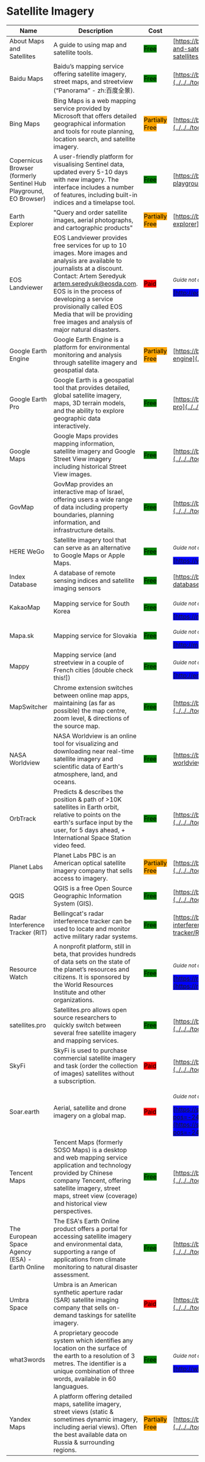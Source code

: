 # Satellite Imagery

| Name | Description | Cost | Tool Review and Guide |
| --- | --- | --- | --- |
| About Maps and Satellites | A guide to using map and satellite tools. | <mark style="background-color:green;">Free</mark> | [https://bellingcat.gitbook.io/toolkit/more/all-tools/about-maps-and-satellites](../../../tools/about-maps-and-satellites/README.md) |
| Baidu Maps | Baidu’s mapping service offering satellite imagery, street maps, and streetview (“Panorama” - zh:百度全景). | <mark style="background-color:green;">Free</mark> | [https://bellingcat.gitbook.io/toolkit/more/all-tools/baidu-maps](../../../tools/baidu-maps/README.md) |
| Bing Maps | Bing Maps is a web mapping service provided by Microsoft that offers detailed geographical information and tools for route planning, location search, and satellite imagery. | <mark style="background-color:orange;">Partially Free</mark> | [https://bellingcat.gitbook.io/toolkit/more/all-tools/bing-maps](../../../tools/bing-maps/README.md) |
| Copernicus Browser (formerly Sentinel Hub Playground, EO Browser) | A user-friendly platform for visualising Sentinel data, updated every 5-10 days with new imagery. The interface includes a number of features, including built-in indices and a timelapse tool. | <mark style="background-color:green;">Free</mark> | [https://bellingcat.gitbook.io/toolkit/more/all-tools/sentinal-hub-playground](../../../tools/sentinal-hub-playground/README.md) |
| Earth Explorer | "Query and order satellite images, aerial photographs, and cartographic products" | <mark style="background-color:orange;">Partially Free</mark> | [https://bellingcat.gitbook.io/toolkit/more/all-tools/earth-explorer](../../../tools/earth-explorer/README.md) |
| EOS Landviewer | EOS Landviewer provides free services for up to 10 images. More images and analysis are available to journalists at a discount. Contact: Artem Seredyuk artem.seredyuk@eosda.com. EOS is in the process of developing a service provisionally called EOS Media that will be providing free images and analysis of major natural disasters. | <mark style="background-color:red;">Paid</mark> | <p><sub><em>Guide not available</em></sub></p><mark style="background-color:blue;"> [http://eos.com/landviewer](http://eos.com/landviewer) </mark> |
| Google Earth Engine | Google Earth Engine is a platform for environmental monitoring and analysis through satellite imagery and geospatial data. | <mark style="background-color:orange;">Partially Free</mark> | [https://bellingcat.gitbook.io/toolkit/more/all-tools/google-earth-engine](../../../tools/google-earth-engine/README.md) |
| Google Earth Pro | Google Earth is a geospatial tool that provides detailed, global satellite imagery, maps, 3D terrain models, and the ability to explore geographic data interactively. | <mark style="background-color:green;">Free</mark> | [https://bellingcat.gitbook.io/toolkit/more/all-tools/google-earth-pro](../../../tools/google-earth-pro/README.md) |
| Google Maps | Google Maps provides mapping information, satellite imagery and Google Street View imagery including historical Street View images. | <mark style="background-color:green;">Free</mark> | [https://bellingcat.gitbook.io/toolkit/more/all-tools/google-maps](../../../tools/google-maps/README.md) |
| GovMap | GovMap provides an interactive map of Israel, offering users a wide range of data including property boundaries, planning information, and infrastructure details. | <mark style="background-color:green;">Free</mark> | [https://bellingcat.gitbook.io/toolkit/more/all-tools/govmap](../../../tools/govmap/README.md) |
| HERE WeGo | Satellite imagery tool that can serve as an alternative to Google Maps or Apple Maps. | <mark style="background-color:green;">Free</mark> | <p><sub><em>Guide not available</em></sub></p><mark style="background-color:blue;"> [https://wego.here.com/](https://wego.here.com/) </mark> |
| Index Database | A database of remote sensing indices and satellite imaging sensors | <mark style="background-color:green;">Free</mark> | [https://bellingcat.gitbook.io/toolkit/more/all-tools/index-database](../../../tools/index-database/README.md) |
| KakaoMap | Mapping service for South Korea | <mark style="background-color:green;">Free</mark> | <p><sub><em>Guide not available</em></sub></p><mark style="background-color:blue;"> [https://map.kakao.com](https://map.kakao.com) </mark> |
| Mapa.sk | Mapping service for Slovakia | <mark style="background-color:green;">Free</mark> | <p><sub><em>Guide not available</em></sub></p><mark style="background-color:blue;"> [http://mapa.sk/](http://mapa.sk/) </mark> |
| Mappy | Mapping service (and streetview in a couple of French cities \[double check this!]) | <mark style="background-color:green;">Free</mark> | <p><sub><em>Guide not available</em></sub></p><mark style="background-color:blue;"> [http://en.mappy.com/](http://en.mappy.com/) </mark> |
| MapSwitcher | Chrome extension switches  between online map apps, maintaining (as far as possible) the map centre, zoom level, & directions of the source map. | <mark style="background-color:green;">Free</mark> | [https://bellingcat.gitbook.io/toolkit/more/all-tools/mapswitcher](../../../tools/mapswitcher/README.md) |
| NASA Worldview | NASA Worldview is an online tool for visualizing and downloading near real-time satellite imagery and scientific data of Earth's atmosphere, land, and oceans. | <mark style="background-color:green;">Free</mark> | [https://bellingcat.gitbook.io/toolkit/more/all-tools/nasa-worldview](../../../tools/nasa-worldview/README.md) |
| OrbTrack | Predicts & describes the position & path of >10K satellites in Earth orbit, relative to points on the earth's surface input by the user, for 5 days ahead, + International Space Station video feed. | <mark style="background-color:green;">Free</mark> | [https://bellingcat.gitbook.io/toolkit/more/all-tools/orbtrack](../../../tools/orbtrack/README.md) |
| Planet Labs | Planet Labs PBC is an American optical satellite imagery company that sells access to imagery. | <mark style="background-color:orange;">Partially Free</mark> | [https://bellingcat.gitbook.io/toolkit/more/all-tools/planet-labs](../../../tools/planet-labs/README.md) |
| QGIS | QGIS is a free Open Source Geographic Information System (GIS). | <mark style="background-color:green;">Free</mark> | [https://bellingcat.gitbook.io/toolkit/more/all-tools/qgis](../../../tools/qgis/README.md) |
| Radar Interference Tracker (RIT) | Bellingcat's radar interference tracker can be used to locate and monitor active military radar systems. | <mark style="background-color:green;">Free</mark> | [https://bellingcat.gitbook.io/toolkit/more/all-tools/radar-interference-tracker](../../../tools/radar-interference-tracker/README.md) |
| Resource Watch | A nonprofit platform, still in beta, that provides hundreds of data sets on the state of the planet’s resources and citizens. It is sponsored by the World Resources Institute and other organizations. | <mark style="background-color:green;">Free</mark> | <p><sub><em>Guide not available</em></sub></p><mark style="background-color:blue;"> [https://resourcewatch.org/data/explore](https://resourcewatch.org/data/explore) </mark> |
| satellites.pro | Satellites.pro allows open source researchers to quickly switch between several free satellite imagery and mapping services. | <mark style="background-color:green;">Free</mark> | [https://bellingcat.gitbook.io/toolkit/more/all-tools/satellites.pro](../../../tools/satellites.pro/README.md) |
| SkyFi | SkyFi is used to purchase commercial satellite imagery and task (order the collection of images) satellites without a subscription. | <mark style="background-color:red;">Paid</mark> | [https://bellingcat.gitbook.io/toolkit/more/all-tools/skyfi](../../../tools/skyfi/README.md) |
| Soar.earth | Aerial, satellite and drone imagery on a global map. | <mark style="background-color:red;">Paid</mark> | <p><sub><em>Guide not available</em></sub></p><mark style="background-color:blue;"> [https://soar.earth/?pos=-24.806025673047216%2C112.37019712776902%2C7](https://soar.earth/?pos=-24.806025673047216%2C112.37019712776902%2C7) </mark> |
| Tencent Maps | Tencent Maps (formerly SOSO Maps) is a desktop and web mapping service application and technology provided by Chinese company Tencent, offering satellite imagery, street maps, street view (coverage) and historical view perspectives. | <mark style="background-color:green;">Free</mark> | [https://bellingcat.gitbook.io/toolkit/more/all-tools/tencent-maps](../../../tools/tencent-maps/README.md) |
| The European Space Agency (ESA) - Earth Online | The ESA's Earth Online product offers a portal for accessing satellite imagery and environmental data, supporting a range of applications from climate monitoring to natural disaster assessment. | <mark style="background-color:green;">Free</mark> | [https://bellingcat.gitbook.io/toolkit/more/all-tools/earth-online](../../../tools/earth-online/README.md) |
| Umbra Space | Umbra is an American synthetic aperture radar (SAR) satellite imaging company that sells on-demand taskings for satellite imagery. | <mark style="background-color:red;">Paid</mark> | [https://bellingcat.gitbook.io/toolkit/more/all-tools/umbra-space](../../../tools/umbra-space/README.md) |
| what3words | A proprietary geocode system which identifies any location on the surface of the earth to a resolution of 3 metres. The identifier is a unique combination of three words, available in 60 languagues. | <mark style="background-color:green;">Free</mark> | <p><sub><em>Guide not available</em></sub></p><mark style="background-color:blue;"> [http://what3words.com/](http://what3words.com/) </mark> |
| Yandex Maps | A platform offering detailed maps, satellite imagery, street views (static & sometimes dynamic imagery, including aerial views). Often the best available data on Russia & surrounding regions. | <mark style="background-color:orange;">Partially Free</mark> | [https://bellingcat.gitbook.io/toolkit/more/all-tools/yandex-maps](../../../tools/yandex-maps/README.md) |